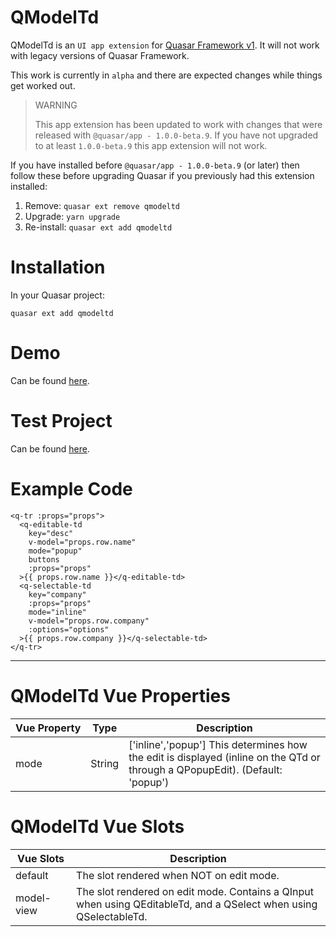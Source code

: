 QModelTd
===

QModelTd is an `UI app extension` for [Quasar Framework v1](https://v1.quasar-framework.org/). It will not work with legacy versions of Quasar Framework.

This work is currently in `alpha` and there are expected changes while things get worked out.

> WARNING
>
> This app extension has been updated to work with changes that were released with `@quasar/app - 1.0.0-beta.9`. If you have not upgraded to at least `1.0.0-beta.9` this app extension will not work.

If you have installed before `@quasar/app - 1.0.0-beta.9` (or later) then follow these before upgrading Quasar if you previously had this extension installed:

1) Remove: `quasar ext remove qmodeltd`
2) Upgrade: `yarn upgrade`
3) Re-install: `quasar ext add qmodeltd`

# Installation
In your Quasar project:
```
quasar ext add qmodeltd
```

# Demo
Can be found [here](https://qmodeltd.netlify.com/#/).

# Test Project
Can be found [here](https://github.com/lucasfernog/quasar-app-extension-qmodeltd-test).

# Example Code
```
<q-tr :props="props">
  <q-editable-td
    key="desc"
    v-model="props.row.name"
    mode="popup"
    buttons
    :props="props"
  >{{ props.row.name }}</q-editable-td>
  <q-selectable-td
    key="company"
    :props="props"
    mode="inline"
    v-model="props.row.company"
    :options="options"
  >{{ props.row.company }}</q-selectable-td>
</q-tr>
```

---

# QModelTd Vue Properties
| Vue&nbsp;Property | Type | Description |
|---|---|---|
| mode | String | ['inline','popup'] This determines how the edit is displayed (inline on the QTd or through a QPopupEdit). (Default: 'popup') |

# QModelTd Vue Slots

| Vue&nbsp;Slots | Description |
|---|---|
| default | The slot rendered when NOT on edit mode.
| model-view | The slot rendered on edit mode. Contains a QInput when using QEditableTd, and a QSelect when using QSelectableTd.
